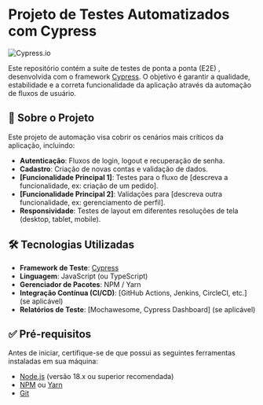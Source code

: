 # Projeto de Testes Automatizados com Cypress

![Cypress.io](https://d2d83w1237198g.cloudfront.net/spec-dashboard-pro-v2/dist/1.0.0-prod/img/logo-dark.1e1b12b.png)

Este repositório contém a suíte de testes de ponta a ponta (E2E) , desenvolvida com o framework [Cypress](https://www.cypress.io/). O objetivo é garantir a qualidade, estabilidade e a correta funcionalidade da aplicação através da automação de fluxos de usuário.

## 🌟 Sobre o Projeto

Este projeto de automação visa cobrir os cenários mais críticos da aplicação, incluindo:

-   **Autenticação**: Fluxos de login, logout e recuperação de senha.
-   **Cadastro**: Criação de novas contas e validação de dados.
-   **[Funcionalidade Principal 1]**: Testes para o fluxo de [descreva a funcionalidade, ex: criação de um pedido].
-   **[Funcionalidade Principal 2]**: Validações para [descreva outra funcionalidade, ex: gerenciamento de perfil].
-   **Responsividade**: Testes de layout em diferentes resoluções de tela (desktop, tablet, mobile).

## 🛠️ Tecnologias Utilizadas

-   **Framework de Teste**: [Cypress](https://www.cypress.io/)
-   **Linguagem**: JavaScript (ou TypeScript)
-   **Gerenciador de Pacotes**: NPM / Yarn
-   **Integração Contínua (CI/CD)**: [GitHub Actions, Jenkins, CircleCI, etc.] (se aplicável)
-   **Relatórios de Teste**: [Mochawesome, Cypress Dashboard] (se aplicável)

## ✅ Pré-requisitos

Antes de iniciar, certifique-se de que possui as seguintes ferramentas instaladas em sua máquina:

-   [Node.js](https://nodejs.org/en/) (versão 18.x ou superior recomendada)
-   [NPM](https://www.npmjs.com/) ou [Yarn](https://yarnpkg.com/)
-   [Git](https://git-scm.com/)

